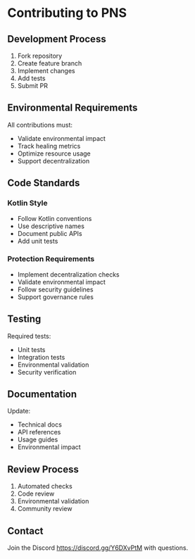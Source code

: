 # Contributing to PNS

## Development Process

1. Fork repository
2. Create feature branch
3. Implement changes
4. Add tests
5. Submit PR

## Environmental Requirements

All contributions must:
- Validate environmental impact
- Track healing metrics
- Optimize resource usage
- Support decentralization

## Code Standards

### Kotlin Style
- Follow Kotlin conventions
- Use descriptive names
- Document public APIs
- Add unit tests

### Protection Requirements
- Implement decentralization checks
- Validate environmental impact
- Follow security guidelines
- Support governance rules

## Testing

Required tests:
- Unit tests
- Integration tests
- Environmental validation
- Security verification

## Documentation

Update:
- Technical docs
- API references
- Usage guides
- Environmental impact

## Review Process

1. Automated checks
2. Code review
3. Environmental validation
4. Community review

## Contact

Join the Discord https://discord.gg/Y6DXvPtM with questions.
